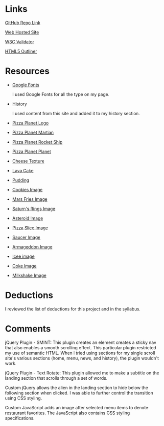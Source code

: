 
# Links

[GitHub Repo Link](https://github.com/gerrettrice/project_final3_rice_gerrett)

[Web Hosted Site](http://gerrettrice.com/project_final3_rice_gerrett/)

[W3C Validator](https://validator.w3.org/nu/?doc=http%3A%2F%2Fgerrettrice.com%2Fproject_final3_rice_gerrett%2F)

[HTML5 Outliner](https://gsnedders.html5.org/outliner/process.py?url=http%3A%2F%2Fgerrettrice.com%2Fproject_final3_rice_gerrett%2Findex.html)

# Resources

* [Google Fonts](https://fonts.google.com/)

    I used Google Fonts for all the type on my page.

* [History](http://pixar.wikia.com/wiki/Pizza_Planet)

    I used content from this site and added it to my history section.

* [Pizza Planet Logo](https://s-media-cache-ak0.pinimg.com/originals/f7/07/4c/f7074c17d58aaf61d343267039e0e9f9.jpg)

* [Pizza Planet Martian](http://vignette4.wikia.nocookie.net/pixar/images/a/ae/Alien.jpg/revision/latest?cb=20110220175306)

* [Pizza Planet Rocket Ship](https://ih0.redbubble.net/image.106873228.1219/sticker,220x200-bg,ffffff-pad,220x200,ffffff.u3.jpg)

* [Pizza Planet Planet](https://img1.etsystatic.com/127/0/10693226/il_fullxfull.1072640053_sy1w.jpg)

* [Cheese Texture](https://us.123rf.com/450wm/belchonoksun/belchonoksun1510/belchonoksun151000019/46274621-cheese-vector-seamless-texture-with-little-grey-mouse-on-it.jpg?ver=6)

* [Lava Cake](http://s3.amazonaws.com/etntmedia/media/images/ext/571629125/dominos-lava-cakes.jpg)

* [Pudding](https://www.google.com/search?q=chocolate+pudding&espv=2&source=lnms&tbm=isch&sa=X&ved=0ahUKEwjXjZGf7KzTAhUCPCYKHYVwBMQQ_AUIBigB&biw=1440&bih=737#tbm=isch&q=chocolate+pudding+sprinkles&imgrc=uNYZRyy8nLIQnM)

* [Cookies Image](https://images-gmi-pmc.edge-generalmills.com/6c2c6dcc-ad90-4fd4-9f4c-cda1f9b6b8b9.jpg)

* [Mars Fries Image](http://yestoyolks.com/wp-content/uploads/2013/11/IMG_0315.jpg)

* [Saturn's Rings Image](http://cdn.panlasangpinoy.com/wp-content/uploads/2011/10/Onion-Rings.jpg?x28997)

* [Asteroid Image](http://del.h-cdn.co/assets/cm/15/11/54fdf4f86c781-loaded-turkey-chili-baked-potato-del0215-xl.jpg)

* [Pizza Slice Image](https://www.google.com/url?sa=i&rct=j&q=&esrc=s&source=images&cd=&ved=0ahUKEwjq59Ourq3TAhWBKiYKHTmxBfYQjBwIBA&url=http%3A%2F%2Fwww.australiantimes.com.au%2Fwp%2Fwp-content%2Fuploads%2F2014%2F05%2Fl.jpg&psig=AFQjCNGmaSvSeDITrG1kwY7ftC4DdKR8Nw&ust=1492582763754330)

* [Saucer Image](https://i.imgur.com/PxR7AuV.jpg)

* [Armageddon Image](https://onewaywhitman.files.wordpress.com/2011/05/mothersday-weekend-026.jpg)

* [Icee image](http://dplicensing.com/dp/wp-content/uploads/2013/01/icee.jpg)

* [Coke Image](https://www.google.com/url?sa=i&rct=j&q=&esrc=s&source=images&cd=&ved=0ahUKEwj7r7j3667TAhUEMyYKHabcApAQjBwIBA&url=http%3A%2F%2Fwww.bitsmania.com.br%2Fwp-content%2Fuploads%2F2016%2F05%2Fmaxresdefault-4.jpg&psig=AFQjCNHKMvJnBPYcq_b_Cvdq8XbrDdRz3Q&ust=1492633685588945)

* [Milkshake Image](https://s-media-cache-ak0.pinimg.com/originals/ce/7f/8e/ce7f8e7ee0d30ce77f7031c0418fddff.jpg)

# Deductions

I reviewed the list of deductions for this project and in the syllabus.

# Comments

jQuery Plugin - SMINT: This plugin creates an element creates a sticky nav that also enables a smooth scrolling effect. This particular plugin restricted my use of semantic HTML. When I tried using sections for my single scroll site's various sections (home, menu, news, and history), the plugin wouldn't work.

jQuery Plugin - Text Rotate: This plugin allowed me to make a subtitle on the landing section that scrolls through a set of words.

Custom jQuery allows the alien in the landing section to hide below the following section when clicked. I was able to further control the transition using CSS styling.

Custom JavaScript adds an image after selected menu items to denote restaurant favorites. The JavaScript also contains CSS styling specifications.

